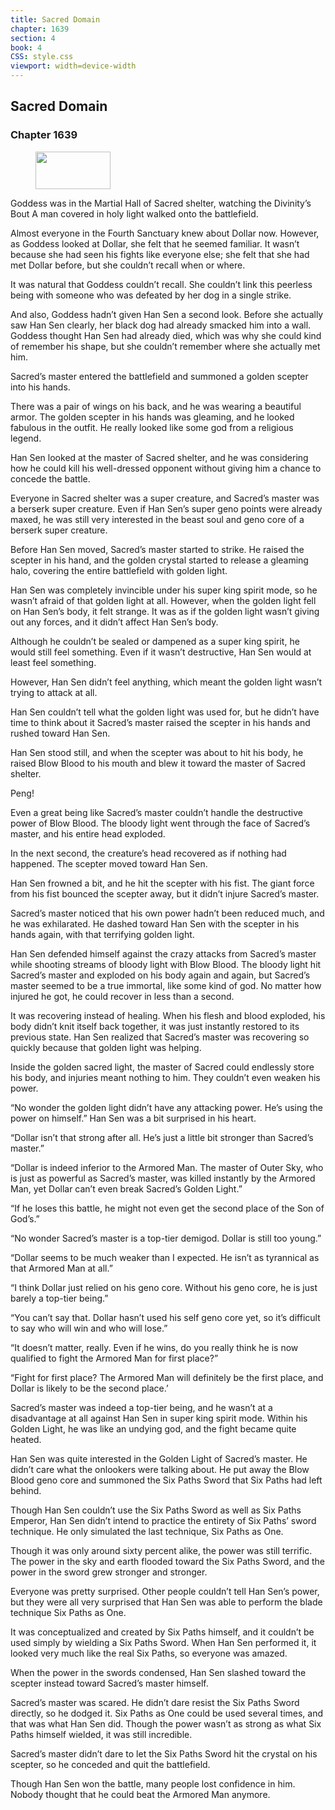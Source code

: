 ```yaml
---
title: Sacred Domain
chapter: 1639
section: 4
book: 4
CSS: style.css
viewport: width=device-width
---
```


## Sacred Domain

### Chapter 1639

<figure>
	<img src="../Images/gem.gif" alt="" id="gem" width="120" height="60" />
</figure>

Goddess was in the Martial Hall of Sacred shelter, watching the Divinity’s Bout A man covered in holy light walked onto the battlefield.

Almost everyone in the Fourth Sanctuary knew about Dollar now. However, as Goddess looked at Dollar, she felt that he seemed familiar. It wasn’t because she had seen his fights like everyone else; she felt that she had met Dollar before, but she couldn’t recall when or where.

It was natural that Goddess couldn’t recall. She couldn’t link this peerless being with someone who was defeated by her dog in a single strike.

And also, Goddess hadn’t given Han Sen a second look. Before she actually saw Han Sen clearly, her black dog had already smacked him into a wall. Goddess thought Han Sen had already died, which was why she could kind of remember his shape, but she couldn’t remember where she actually met him.

Sacred’s master entered the battlefield and summoned a golden scepter into his hands.

There was a pair of wings on his back, and he was wearing a beautiful armor. The golden scepter in his hands was gleaming, and he looked fabulous in the outfit. He really looked like some god from a religious legend.

Han Sen looked at the master of Sacred shelter, and he was considering how he could kill his well-dressed opponent without giving him a chance to concede the battle.

Everyone in Sacred shelter was a super creature, and Sacred’s master was a berserk super creature. Even if Han Sen’s super geno points were already maxed, he was still very interested in the beast soul and geno core of a berserk super creature.

Before Han Sen moved, Sacred’s master started to strike. He raised the scepter in his hand, and the golden crystal started to release a gleaming halo, covering the entire battlefield with golden light.

Han Sen was completely invincible under his super king spirit mode, so he wasn’t afraid of that golden light at all. However, when the golden light fell on Han Sen’s body, it felt strange. It was as if the golden light wasn’t giving out any forces, and it didn’t affect Han Sen’s body.

Although he couldn’t be sealed or dampened as a super king spirit, he would still feel something. Even if it wasn’t destructive, Han Sen would at least feel something.

However, Han Sen didn’t feel anything, which meant the golden light wasn’t trying to attack at all.

Han Sen couldn’t tell what the golden light was used for, but he didn’t have time to think about it Sacred’s master raised the scepter in his hands and rushed toward Han Sen.

Han Sen stood still, and when the scepter was about to hit his body, he raised Blow Blood to his mouth and blew it toward the master of Sacred shelter.

Peng!

Even a great being like Sacred’s master couldn’t handle the destructive power of Blow Blood. The bloody light went through the face of Sacred’s master, and his entire head exploded.

In the next second, the creature’s head recovered as if nothing had happened. The scepter moved toward Han Sen.

Han Sen frowned a bit, and he hit the scepter with his fist. The giant force from his fist bounced the scepter away, but it didn’t injure Sacred’s master.

Sacred’s master noticed that his own power hadn’t been reduced much, and he was exhilarated. He dashed toward Han Sen with the scepter in his hands again, with that terrifying golden light.

Han Sen defended himself against the crazy attacks from Sacred’s master while shooting streams of bloody light with Blow Blood. The bloody light hit Sacred’s master and exploded on his body again and again, but Sacred’s master seemed to be a true immortal, like some kind of god. No matter how injured he got, he could recover in less than a second.

It was recovering instead of healing. When his flesh and blood exploded, his body didn’t knit itself back together, it was just instantly restored to its previous state. Han Sen realized that Sacred’s master was recovering so quickly because that golden light was helping.

Inside the golden sacred light, the master of Sacred could endlessly store his body, and injuries meant nothing to him. They couldn’t even weaken his power.

“No wonder the golden light didn’t have any attacking power. He’s using the power on himself.” Han Sen was a bit surprised in his heart.

“Dollar isn’t that strong after all. He’s just a little bit stronger than Sacred’s master.”

“Dollar is indeed inferior to the Armored Man. The master of Outer Sky, who is just as powerful as Sacred’s master, was killed instantly by the Armored Man, yet Dollar can’t even break Sacred’s Golden Light.”

“If he loses this battle, he might not even get the second place of the Son of God’s.”

“No wonder Sacred’s master is a top-tier demigod. Dollar is still too young.”

“Dollar seems to be much weaker than I expected. He isn’t as tyrannical as that Armored Man at all.”

“I think Dollar just relied on his geno core. Without his geno core, he is just barely a top-tier being.”

“You can’t say that. Dollar hasn’t used his self geno core yet, so it’s difficult to say who will win and who will lose.”

“It doesn’t matter, really. Even if he wins, do you really think he is now qualified to fight the Armored Man for first place?”

“Fight for first place? The Armored Man will definitely be the first place, and Dollar is likely to be the second place.’

Sacred’s master was indeed a top-tier being, and he wasn’t at a disadvantage at all against Han Sen in super king spirit mode. Within his Golden Light, he was like an undying god, and the fight became quite heated.

Han Sen was quite interested in the Golden Light of Sacred’s master. He didn’t care what the onlookers were talking about. He put away the Blow Blood geno core and summoned the Six Paths Sword that Six Paths had left behind.

Though Han Sen couldn’t use the Six Paths Sword as well as Six Paths Emperor, Han Sen didn’t intend to practice the entirety of Six Paths’ sword technique. He only simulated the last technique, Six Paths as One.

Though it was only around sixty percent alike, the power was still terrific. The power in the sky and earth flooded toward the Six Paths Sword, and the power in the sword grew stronger and stronger.

Everyone was pretty surprised. Other people couldn’t tell Han Sen’s power, but they were all very surprised that Han Sen was able to perform the blade technique Six Paths as One.

It was conceptualized and created by Six Paths himself, and it couldn’t be used simply by wielding a Six Paths Sword. When Han Sen performed it, it looked very much like the real Six Paths, so everyone was amazed.

When the power in the swords condensed, Han Sen slashed toward the scepter instead toward Sacred’s master himself.

Sacred’s master was scared. He didn’t dare resist the Six Paths Sword directly, so he dodged it. Six Paths as One could be used several times, and that was what Han Sen did. Though the power wasn’t as strong as what Six Paths himself wielded, it was still incredible.

Sacred’s master didn’t dare to let the Six Paths Sword hit the crystal on his scepter, so he conceded and quit the battlefield.

Though Han Sen won the battle, many people lost confidence in him. Nobody thought that he could beat the Armored Man anymore.